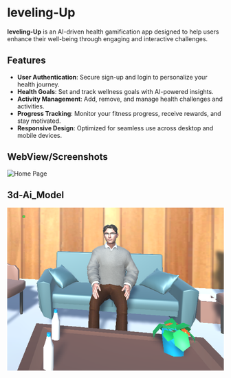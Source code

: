 # leveling-Up

**leveling-Up** is an AI-driven health gamification app designed to help users enhance their well-being through engaging and interactive challenges.

## Features

- **User Authentication**: Secure sign-up and login to personalize your health journey.
- **Health Goals**: Set and track wellness goals with AI-powered insights.
- **Activity Management**: Add, remove, and manage health challenges and activities.
- **Progress Tracking**: Monitor your fitness progress, receive rewards, and stay motivated.
- **Responsive Design**: Optimized for seamless use across desktop and mobile devices.

## WebView/Screenshots

![Home Page](Screenshot1(3).png)

## 3d-Ai_Model

![Home Page](Screenshot2.png)
